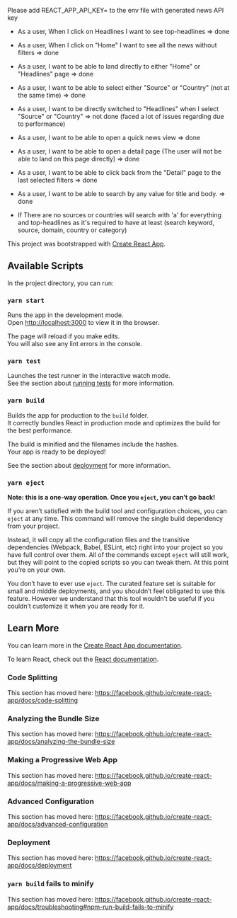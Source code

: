 Please add REACT_APP_API_KEY= to the env file with generated news API key

- As a user, When I click on Headlines I want to see top-headlines => done
 
- As a user, When I click on "Home" I want to see all the news without filters => done
 
- As a user, I want to be able to land directly to either "Home" or "Headlines" page => done

- As a user, I want to be able to select either "Source" or "Country" (not at the same time) => done
 
- As a user, I want to be directly switched to "Headlines" when I select "Source" or "Country" => not done (faced a lot of issues regarding due to performance)
 
- As a user, I want to be able to open a quick news view => done
 
- As a user, I want to be able to open a detail page (The user will not be able to land on this page directly) => done
 
- As a user, I want to be able to click back from the "Detail" page to the last selected filters => done
 
- As a user, I want to be able to search by any value for title and body. => done

- If There are no sources or countries will search with 'a' for everything and top-headlines as it's required to have at least (search keyword, source, domain, country or category)

This project was bootstrapped with [Create React App](https://github.com/facebook/create-react-app).

## Available Scripts

In the project directory, you can run:

### `yarn start`

Runs the app in the development mode.<br />
Open [http://localhost:3000](http://localhost:3000) to view it in the browser.

The page will reload if you make edits.<br />
You will also see any lint errors in the console.

### `yarn test`

Launches the test runner in the interactive watch mode.<br />
See the section about [running tests](https://facebook.github.io/create-react-app/docs/running-tests) for more information.

### `yarn build`

Builds the app for production to the `build` folder.<br />
It correctly bundles React in production mode and optimizes the build for the best performance.

The build is minified and the filenames include the hashes.<br />
Your app is ready to be deployed!

See the section about [deployment](https://facebook.github.io/create-react-app/docs/deployment) for more information.

### `yarn eject`

**Note: this is a one-way operation. Once you `eject`, you can’t go back!**

If you aren’t satisfied with the build tool and configuration choices, you can `eject` at any time. This command will remove the single build dependency from your project.

Instead, it will copy all the configuration files and the transitive dependencies (Webpack, Babel, ESLint, etc) right into your project so you have full control over them. All of the commands except `eject` will still work, but they will point to the copied scripts so you can tweak them. At this point you’re on your own.

You don’t have to ever use `eject`. The curated feature set is suitable for small and middle deployments, and you shouldn’t feel obligated to use this feature. However we understand that this tool wouldn’t be useful if you couldn’t customize it when you are ready for it.

## Learn More

You can learn more in the [Create React App documentation](https://facebook.github.io/create-react-app/docs/getting-started).

To learn React, check out the [React documentation](https://reactjs.org/).

### Code Splitting

This section has moved here: https://facebook.github.io/create-react-app/docs/code-splitting

### Analyzing the Bundle Size

This section has moved here: https://facebook.github.io/create-react-app/docs/analyzing-the-bundle-size

### Making a Progressive Web App

This section has moved here: https://facebook.github.io/create-react-app/docs/making-a-progressive-web-app

### Advanced Configuration

This section has moved here: https://facebook.github.io/create-react-app/docs/advanced-configuration

### Deployment

This section has moved here: https://facebook.github.io/create-react-app/docs/deployment

### `yarn build` fails to minify

This section has moved here: https://facebook.github.io/create-react-app/docs/troubleshooting#npm-run-build-fails-to-minify
